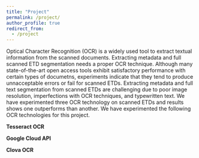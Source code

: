 ```yaml
---
title: "Project"
permalink: /project/
author_profile: true
redirect_from: 
  - /project
---
```

Optical Character Recognition (OCR) is a widely used tool to extract textual information from the scanned documents. Extracting metadata and full scanned ETD segmentation needs a proper OCR technique. Although many state-of-the-art open access tools exhibit satisfactory performance with certain types of documetns, experiments indicate that they tend to produce unnacceptable errors or fail for scanned ETDs. Extracting metadata and full text segmentation from scanned ETDs are challenging due to poor image resolution, imperfections with OCR techniques, and typewritten text. We have experimented three OCR technology on scanned ETDs and results shows one outperforms than another. We have experimented the following OCR technologies for this project.

**Tesseract OCR**

**Google Cloud API**

**Clova OCR**
